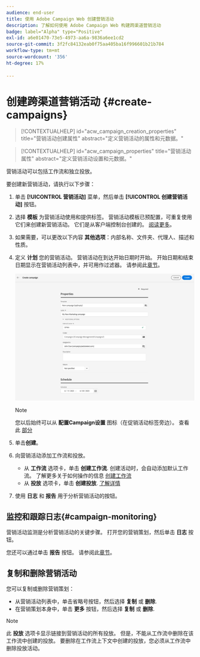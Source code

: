 ```yaml
---
audience: end-user
title: 使用 Adobe Campaign Web 创建营销活动
description: 了解如何使用 Adobe Campaign Web 构建跨渠道营销活动
badge: label="Alpha" type="Positive"
exl-id: a6e01470-73e5-4973-aa6a-9836a6ee1cd2
source-git-commit: 3f2fc84132eab0f75aa405ba16f996601b21b784
workflow-type: tm+mt
source-wordcount: '356'
ht-degree: 17%

---
```



# 创建跨渠道营销活动 {#create-campaigns}

>[!CONTEXTUALHELP]
>id="acw_campaign_creation_properties"
>title="营销活动创建属性"
>abstract="定义营销活动的属性和元数据。"

>[!CONTEXTUALHELP]
>id="acw_campaign_properties"
>title="营销活动属性"
>abstract="定义营销活动设置和元数据。"

营销活动可以包括工作流和独立投放。

要创建新营销活动，请执行以下步骤：

1. 单击 **[!UICONTROL 营销活动]** 菜单，然后单击 **[!UICONTROL 创建营销活动]** 按钮。
1. 选择 **模板** 为营销活动使用和提供标签。 营销活动模板已预配置，可重复使用它们来创建新营销活动。 它们是从客户端控制台创建的。
   [阅读更多](https://experienceleague.adobe.com/docs/campaign/automation/campaign-orchestration/marketing-campaign-templates.html?lang=zh-Hans)。
1. 如果需要，可以更改以下内容 **其他选项**：内部名称、文件夹、代理人、描述和性质。
1. 定义 **计划** 您的营销活动。 营销活动在到达开始日期时开始。 开始日期和结束日期显示在营销活动列表中，并可用作过滤器。 请参阅此[章节](gs-campaigns.md#access-campaigns)。

   ![定义营销活动属性](assets/campaign-properties.png)

   >[!NOTE]
   >
   >您以后始终可以从 **配置Campaign设置** 图标（在促销活动标签旁边）。 查看此 [部分](gs-campaigns.md#campaign-dashboard)

1. 单击&#x200B;**创建**。
1. 向营销活动添加工作流和投放。

   * 从 **工作流** 选项卡，单击 **创建工作流**. 创建活动时，会自动添加默认工作流。 了解更多关于如何操作的信息 [创建工作流](../workflows/create-workflow.md)
   * 从 **投放** 选项卡，单击 **创建投放**. [了解详情](../msg/gs-messages.md)

1. 使用 **日志** 和 **报告** 用于分析营销活动的按钮。

## 监控和跟踪日志{#campaign-monitoring}

营销活动监测是分析营销活动的关键步骤。 打开您的营销策划，然后单击 **日志** 按钮。

您还可以通过单击 **报告** 按钮。 请参阅此[章节](../reporting/campaign-reports.md)。

## 复制和删除营销活动

您可以复制或删除营销策划：

* 从营销活动列表中，单击省略号按钮，然后选择 **复制** 或 **删除**.
* 在营销策划本身中，单击 **更多** 按钮，然后选择 **复制** 或 **删除**.

>[!NOTE]
>
>此 **投放** 选项卡显示链接到营销活动的所有投放。 但是，不能从工作流中删除在该工作流中创建的投放。 要删除在工作流上下文中创建的投放，您必须从工作流中删除投放活动。


<!--
## Create a cross-channel campaign {#cross-channel-campaign}


>[!CONTEXTUALHELP]
>id="acw_campaign_creation_workflow"
>title="Workflow list"
>abstract="List of workflows available for your campaign. Use the 'Create workflow' button to add a workflow in your campaign."

In a cross-channel campaign, a single marketing communication uses different channels. Data is passed between the channels. The customer receives communication through multiple channels based on, for example, their interaction with the previous communication.

-->
<!--
existing campaign: settings button -> properties like when creation
schedule in header


About plans, programs and campaigns
Adobe Campaign allows you to plan marketing campaigns in which you can create and manage different types of activities: emails, SMS messages, push notifications, workflows, landing pages. These campaigns and their contents can be gathered into programs.

The programs and campaigns allow you to regroup and view the different marketing activities that are linked to them.

A program may contain other programs as well as campaigns, workflows, and landing pages. It appears in the timeline and help you organize your marketing activities: you can separate them by country, by brand, by unit, etc.
A campaign enables you to gather all the marketing activities of your choice under a single entity. A campaign may contain emails, SMS, push notifications, direct mails, workflows, and landing pages.
To better organize your marketing plans, Adobe recommends the following hierarchy: Program > Sub-programs > Campaigns > Workflows > Deliveries.

Reports on programs and campaigns allow you to analyze their impact. For example, you can build reports at the campaign level to aggregate data on all deliveries contained in that campaign.

Related topics:

Timeline
About dynamic reports
Creating a campaign
In programs and sub-programs, you can add campaigns. Campaigns can contain marketing activities such as emails, SMS, push notifications, workflows, and landing pages.

From the Adobe Campaign home page, select the Programs & Campaigns card and access a program or sub-program.

Click on the Create button and select Campaign.

In the Creation mode screen, select a campaign type.



The campaign types available are based on templates defined in Resources > Templates > Campaign templates. For more on this, refer to the Managing templates section.

In the Properties screen, enter the name and ID of the campaign.

Select a start and end date to your campaign. These dates only apply to the campaign itself.



Click on Create to confirm the creation of the campaign.

The campaign is created and displayed. Use the Create button to add marketing activities to your campaign.

NOTE
Depending on your license agreement, you may access only some of these activities.

You can also create a campaign from the marketing activity list. You can choose to link the marketing activity to a parent program or sub-program via the properties window of the campaign.


Programs and campaigns icons and statuses
Each program and each campaign in the list has a visual symbol and an icon whose color indicates the execution status. This status depends on the validity period of the program or the campaign.

Gray: the program/campaign has not yet started - Editing status.
Blue: the program/campaign is in progress - In progress status.
Green: the program/campaign has finished - Finished status. By default, the current date is automatically shown as the validity start date and the end date is calculated according to the start date (D+186 days). You can change these dates in the program or campaign properties.


Business.Adobe.com resources
-->
